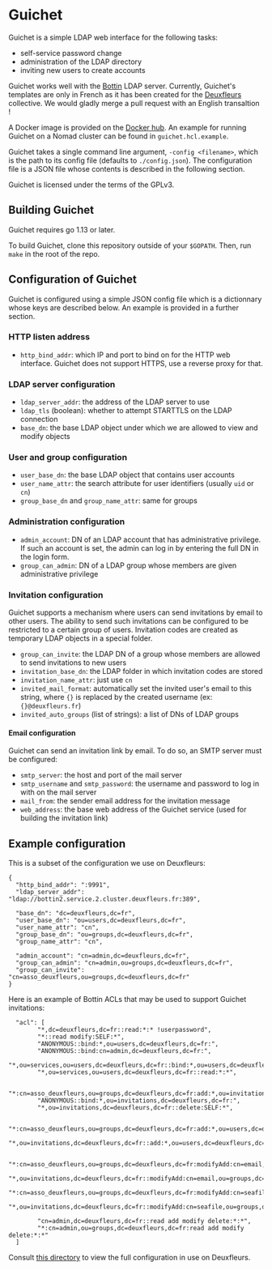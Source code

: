 # Guichet

Guichet is a simple LDAP web interface for the following tasks:

- self-service password change
- administration of the LDAP directory
- inviting new users to create accounts

Guichet works well with the [Bottin](https://bottin.eu) LDAP server.
Currently, Guichet's templates are only in French as it has been created for
the [Deuxfleurs](https://deuxfleurs.fr) collective.
We would gladly merge a pull request with an English transaltion !

A Docker image is provided on the [Docker hub](https://hub.docker.com/r/lxpz/guichet_amd64).
An example for running Guichet on a Nomad cluster can be found in `guichet.hcl.example`.

Guichet takes a single command line argument, `-config <filename>`, which is the
path to its config file (defaults to `./config.json`).
The configuration file is a JSON file whose contents is described in the following section.

Guichet is licensed under the terms of the GPLv3.


## Building Guichet

Guichet requires go 1.13 or later.

To build Guichet, clone this repository outside of your `$GOPATH`.
Then, run `make` in the root of the repo.


## Configuration of Guichet

Guichet is configured using a simple JSON config file which is a dictionnary whose keys
are described below. An example is provided in a further section.

### HTTP listen address

- `http_bind_addr`: which IP and port to bind on for the HTTP web interface. Guichet does not support HTTPS, use a reverse proxy for that.

### LDAP server configuration

- `ldap_server_addr`: the address of the LDAP server to use
- `ldap_tls` (boolean): whether to attempt STARTTLS on the LDAP connection
- `base_dn`: the base LDAP object under which we are allowed to view and modify objects

### User and group configuration

- `user_base_dn`: the base LDAP object that contains user accounts
- `user_name_attr`: the search attribute for user identifiers (usually `uid` or `cn`)
- `group_base_dn` and `group_name_attr`: same for groups

### Administration configuration

- `admin_account`: DN of an LDAP account that has administrative privilege. If such an account is set, the admin can log in by entering the full DN in the login form.
- `group_can_admin`: DN of a LDAP group whose members are given administrative privilege

### Invitation configuration

Guichet supports a mechanism where users can send invitations by email to other users.
The ability to send such invitations can be configured to be restricted to a certain group of users.
Invitation codes are created as temporary LDAP objects in a special folder.

- `group_can_invite`: the LDAP DN of a group whose members are allowed to send invitations to new users
- `invitation_base_dn`: the LDAP folder in which invitation codes are stored
- `invitation_name_attr`: just use `cn`
- `invited_mail_format`: automatically set the invited user's email to this string, where `{}` is replaced by the created username (ex: `{}@deuxfleurs.fr`)
- `invited_auto_groups` (list of strings): a list of DNs of LDAP groups

#### Email configuration

Guichet can send an invitation link by email. To do so, an SMTP server must be configured:

- `smtp_server`: the host and port of the mail server
- `smtp_username` and `smtp_password`: the username and password to log in with on the mail server
- `mail_from`: the sender email address for the invitation message
- `web_address`: the base web address of the Guichet service (used for building the invitation link)

## Example configuration

This is a subset of the configuration we use on Deuxfleurs:

```
{
  "http_bind_addr": ":9991",
  "ldap_server_addr": "ldap://bottin2.service.2.cluster.deuxfleurs.fr:389",

  "base_dn": "dc=deuxfleurs,dc=fr",
  "user_base_dn": "ou=users,dc=deuxfleurs,dc=fr",
  "user_name_attr": "cn",
  "group_base_dn": "ou=groups,dc=deuxfleurs,dc=fr",
  "group_name_attr": "cn",

  "admin_account": "cn=admin,dc=deuxfleurs,dc=fr",
  "group_can_admin": "cn=admin,ou=groups,dc=deuxfleurs,dc=fr",
  "group_can_invite": "cn=asso_deuxfleurs,ou=groups,dc=deuxfleurs,dc=fr"
}
```

Here is an example of Bottin ACLs that may be used to support Guichet invitations:

```
  "acl": [
		"*,dc=deuxfleurs,dc=fr::read:*:* !userpassword",
		"*::read modify:SELF:*",
		"ANONYMOUS::bind:*,ou=users,dc=deuxfleurs,dc=fr:",
		"ANONYMOUS::bind:cn=admin,dc=deuxfleurs,dc=fr:",
		"*,ou=services,ou=users,dc=deuxfleurs,dc=fr::bind:*,ou=users,dc=deuxfleurs,dc=fr:*",
		"*,ou=services,ou=users,dc=deuxfleurs,dc=fr::read:*:*",

		"*:cn=asso_deuxfleurs,ou=groups,dc=deuxfleurs,dc=fr:add:*,ou=invitations,dc=deuxfleurs,dc=fr:*",
		"ANONYMOUS::bind:*,ou=invitations,dc=deuxfleurs,dc=fr:",
		"*,ou=invitations,dc=deuxfleurs,dc=fr::delete:SELF:*",

		"*:cn=asso_deuxfleurs,ou=groups,dc=deuxfleurs,dc=fr:add:*,ou=users,dc=deuxfleurs,dc=fr:*",
		"*,ou=invitations,dc=deuxfleurs,dc=fr::add:*,ou=users,dc=deuxfleurs,dc=fr:*",

		"*:cn=asso_deuxfleurs,ou=groups,dc=deuxfleurs,dc=fr:modifyAdd:cn=email,ou=groups,dc=deuxfleurs,dc=fr:*",
		"*,ou=invitations,dc=deuxfleurs,dc=fr::modifyAdd:cn=email,ou=groups,dc=deuxfleurs,dc=fr:*",
		"*:cn=asso_deuxfleurs,ou=groups,dc=deuxfleurs,dc=fr:modifyAdd:cn=seafile,ou=groups,dc=deuxfleurs,dc=fr:*",
		"*,ou=invitations,dc=deuxfleurs,dc=fr::modifyAdd:cn=seafile,ou=groups,dc=deuxfleurs,dc=fr:*",

		"cn=admin,dc=deuxfleurs,dc=fr::read add modify delete:*:*",
		"*:cn=admin,ou=groups,dc=deuxfleurs,dc=fr:read add modify delete:*:*"
  ]
```

Consult [this directory](https://git.deuxfleurs.fr/Deuxfleurs/deuxfleurs.fr/src/branch/master/consul/configuration/directory)
to view the full configuration in use on Deuxfleurs.
